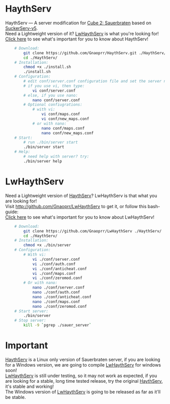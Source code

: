 HaythServ
========
HaythServ — A server modification for <a href="http://sauerbraten.org">Cube 2: Sauerbraten</a> based on <a href="https://code.google.com/p/suckerserv/">SuckerServ-v5</a>.
<br />Need a Lightweight version of it? <a href="#lwhaythserv">LwHaythServ</a> is what you're looking for!
<br /><a href="#important">Click here</a> to see what's important for you to know about HaythServ!
```bash
	# Download:
		git clone https://github.com/Gnaoprr/HaythServ.git ./HaythServ/
		cd ./HaythServ/
	# Installation:
		chmod +x ./install.sh
		./install.sh
	# Configuration:
		# edit conf/server.conf configuration file and set the server name, port, motd and others.
		# if you use vi, then type:
			vi conf/server.conf
		# else, if you use nano:
			nano conf/server.conf
		# Optional confiugrations:
			# with vi:
				vi conf/maps.conf
				vi conf/new_maps.conf
			# or with nano:
				nano conf/maps.conf
				nano conf/new_maps.conf
	# Start:
		# run ./bin/server start
		./bin/server start
	# Help:
		# need help with server? try:
		./bin/server help
```
LwHaythServ
========
Need a Lightweight version of <a href="#haythserv">HaythServ</a>? LwHaythServ is that what you are looking for!
<br />Visit <a href="http://github.com/Gnaoprr/LwHaythServ">http://github.com/Gnaoprr/LwHaythServ</a> to get it, or follow this bash-guide:
<br /><a href="#important">Click here</a> to see what's important for you to know about LwHaythServ!
```bash
    # Download:
        git clone https://github.com/Gnaoprr/LwHaythServ ./HaythServ/
        cd ./HaythServ/
    # Installation:
        chmod +x ./bin/server
    # Configuration:
        # With vi:
            vi ./conf/server.conf
            vi ./conf/auth.conf
            vi ./conf/anticheat.conf
            vi ./conf/maps.conf
            vi ./conf/zeromod.conf
        # Or with nano:
            nano ./conf/server.conf
            nano ./conf/auth.conf
            nano ./conf/anticheat.conf
            nano ./conf/maps.conf
            nano ./conf/zeromod.conf
    # Start server:
        ./bin/server
    # Stop server:
        kill -9 `pgrep ./sauer_server`
```
Important
========
<a href="#haythserv">HaythServ</a> is a Linux only version of Sauerbraten server, if you are looking for a Windows version, we are going to compile <a href="#lwhaythserv">LwHaythServ</a> for windows soon!
<br /><a href="#lwhaythserv">LwHaythServ</a> is still under testing, so it may not work as expected, if you are looking for a stable, long time tested release, try the original <a href="#haythserv">HaythServ</a>, it's stable and working!
<br />The Windows version of <a href="#lwhaythserv">LwHaythServ</a> is going to be released as far as it'll be stable.
